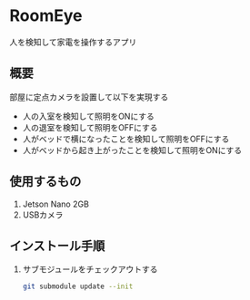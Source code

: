 # RoomEye

人を検知して家電を操作するアプリ

## 概要

部屋に定点カメラを設置して以下を実現する

- 人の入室を検知して照明をONにする
- 人の退室を検知して照明をOFFにする
- 人がベッドで横になったことを検知して照明をOFFにする
- 人がベッドから起き上がったことを検知して照明をONにする

## 使用するもの

1. Jetson Nano 2GB
1. USBカメラ

## インストール手順

1. サブモジュールをチェックアウトする

    ```bash
    git submodule update --init
    ```
